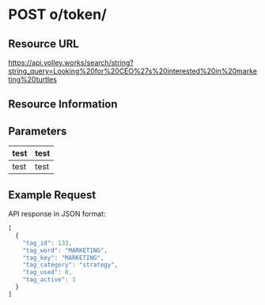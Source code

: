 # POST o/token/

## Resource URL

https://api.volley.works/search/string?string_query=Looking%20for%20CEO%27s%20interested%20in%20marketing%20turtles

## Resource Information

## Parameters

test|test
---|-----
test|test

## Example Request

API response in JSON format:
```javascript
[
  {
    "tag_id": 133,
    "tag_word": "MARKETING",
    "tag_key": "MARKETING",
    "tag_category": "strategy",
    "tag_used": 0,
    "tag_active": 1
  }
]
```
